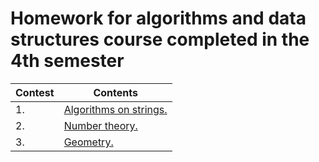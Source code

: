 # Homework for algorithms and data structures course completed in the 4th semester

| Contest | Contents |
| ------- | ------- |
| 1. | [Algorithms on strings.](https://contest.yandex.ru/contest/74635/problems/) |
| 2. | [Number theory.](https://contest.yandex.ru/contest/76945/problems/) |
| 3. | [Geometry.](https://contest.yandex.ru/contest/77483/problems/) |
